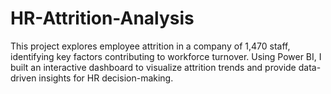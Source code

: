 # HR-Attrition-Analysis
This project explores employee attrition in a company of 1,470 staff, identifying key factors contributing to workforce turnover. Using Power BI, I built an interactive dashboard to visualize attrition trends and provide data-driven insights for HR decision-making.

